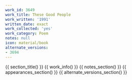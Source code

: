 ```yaml
---
work_id: 3649
work_title: These Good People
work_written: '1991'
written_date: exact
work_collected: 'yes'
work_category: Poem
notes: null
icon: material/book
alternate_versions:
- 3694
---
```


{{ section_title() }}
{{ work_info() }}
{{ notes_section() }}
{{ appearances_section() }}
{{ alternate_versions_section() }}
